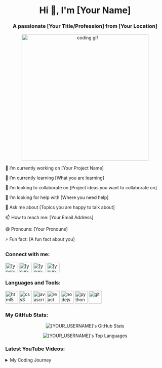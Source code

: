 <!--
Hi there! This is a template for your GitHub profile README.
To use this, go to your GitHub, create a new repository with the SAME name as your username.
For example, if your username is "octocat", your repository should be named "octocat".
Make sure it's a PUBLIC repository and initialize it with a README file.
Then, you can copy and paste this code into that README.md file and edit it.
-->

<!-- Introduction Section -->

<h1 align="center">Hi 👋, I'm [Your Name]</h1>
<h3 align="center">A passionate [Your Title/Profession] from [Your Location]</h3>

<!-- GIF or Image -->

<p align="center">
<img src="https://www.google.com/search?q=https://media.giphy.com/media/v1.Y2lkPTc5MGI3NjExaDB2b2NqZzZkaDR2d2N1b2h6Ym5zN2U5b2ZtbHhqeGNpcnJzZXVhZyZlcD12MV9pbnRlcm5hbF9naWZfYnlfaWQmY3Q9Zw/bGgsc5hpueFgs/giphy.gif" alt="coding gif" width="400"/>
</p>

<!-- About Me Section -->

<p align="left">

🔭 I’m currently working on [Your Project Name]

🌱 I’m currently learning [What you are learning]

👯 I’m looking to collaborate on [Project ideas you want to collaborate on]

🤔 I’m looking for help with [Where you need help]

💬 Ask me about [Topics you are happy to talk about]

📫 How to reach me: [Your Email Address]

😄 Pronouns: [Your Pronouns]

⚡ Fun fact: [A fun fact about you]

</p>

<!-- Social Media Section -->

<h3 align="left">Connect with me:</h3>
<p align="left">
<a href="https://www.google.com/search?q=https://linkedin.com/in/[your-linkedin-username]" target="blank"><img align="center" src="https://www.google.com/search?q=https://raw.githubusercontent.com/rahuldkjain/github-profile-readme-generator/master/src/images/icons/Social/linked-in-alt.svg" alt="[your-linkedin-username]" height="30" width="40" /></a>
<a href="https://twitter.com/[your-twitter-username]" target="blank"><img align="center" src="https://www.google.com/search?q=https://raw.githubusercontent.com/rahuldkjain/github-profile-readme-generator/master/src/images/icons/Social/twitter.svg" alt="[your-twitter-username]" height="30" width="40" /></a>
<a href="https://instagram.com/[your-instagram-username]" target="blank"><img align="center" src="https://www.google.com/search?q=https://raw.githubusercontent.com/rahuldkjain/github-profile-readme-generator/master/src/images/icons/Social/instagram.svg" alt="[your-instagram-username]" height="30" width="40" /></a>
<a href="https://www.youtube.com/c/[your-youtube-channel]" target="blank"><img align="center" src="https://www.google.com/search?q=https://raw.githubusercontent.com/rahuldkjain/github-profile-readme-generator/master/src/images/icons/Social/youtube.svg" alt="[your-youtube-channel]" height="30" width="40" /></a>
</p>

<!-- Languages and Tools Section -->

<h3 align="left">Languages and Tools:</h3>
<!--
Find more icons here: https://devicon.dev/
To add an icon, use the format:
<a href="[link-to-tool-website]" target="_blank" rel="noreferrer"> <img src="[devicon-image-url]" alt="[tool-name]" width="40" height="40"/> </a>
-->
<p align="left">
<a href="https://www.w3.org/html/" target="_blank" rel="noreferrer"> <img src="https://www.google.com/search?q=https://raw.githubusercontent.com/devicons/devicon/master/icons/html5/html5-original-wordmark.svg" alt="html5" width="40" height="40"/> </a>
<a href="https://www.w3schools.com/css/" target="_blank" rel="noreferrer"> <img src="https://www.google.com/search?q=https://raw.githubusercontent.com/devicons/devicon/master/icons/css3/css3-original-wordmark.svg" alt="css3" width="40" height="40"/> </a>
<a href="https://developer.mozilla.org/en-US/docs/Web/JavaScript" target="_blank" rel="noreferrer"> <img src="https://www.google.com/search?q=https://raw.githubusercontent.com/devicons/devicon/master/icons/javascript/javascript-original.svg" alt="javascript" width="40" height="40"/> </a>
<a href="https://reactjs.org/" target="_blank" rel="noreferrer"> <img src="https://www.google.com/search?q=https://raw.githubusercontent.com/devicons/devicon/master/icons/react/react-original-wordmark.svg" alt="react" width="40" height="40"/> </a>
<a href="https://nodejs.org" target="_blank" rel="noreferrer"> <img src="https://www.google.com/search?q=https://raw.githubusercontent.com/devicons/devicon/master/icons/nodejs/nodejs-original-wordmark.svg" alt="nodejs" width="40" height="40"/> </a>
<a href="https://www.python.org" target="_blank" rel="noreferrer"> <img src="https://www.google.com/search?q=https://raw.githubusercontent.com/devicons/devicon/master/icons/python/python-original.svg" alt="python" width="40" height="40"/> </a>
<a href="https://git-scm.com/" target="_blank" rel="noreferrer"> <img src="https://www.google.com/search?q=https://www.vectorlogo.zone/logos/git-scm/git-scm-icon.svg" alt="git" width="40" height="40"/> </a>
</p>

<!-- GitHub Stats Section -->

<!--
Check out the documentation for more options:
https://github.com/anuraghazra/github-readme-stats
-->

<h3 align="left">My GitHub Stats:</h3>
<p align="center">
<img align="center" src="https://github-readme-stats.vercel.app/api?username=[YOUR_USERNAME]&show_icons=true&locale=en&theme=dracula" alt="[YOUR_USERNAME]'s GitHub Stats" />
</p>
<p align="center">
<img align="center" src="https://www.google.com/search?q=https://github-readme-stats.vercel.app/api/top-langs%3Fusername%3D[YOUR_USERNAME]&show_icons=true&locale=en&layout=compact&theme=dracula" alt="[YOUR_USERNAME]'s Top Languages" />
</p>

<!-- Latest YouTube Videos Section -->

<!--
This section uses a GitHub Action to automatically update with your latest videos.

Create a file named youtube-workflow.yml in the .github/workflows/ directory of your repository.

Paste the workflow code from the video or from here: https://github.com/gautamkrishnar/blog-post-workflow

Make sure to replace the placeholder channel_id.
-->

<h3 align="left">Latest YouTube Videos:</h3>
<!--YOUTUBE_LIST:START-->
<!--YOUTUBE_LIST:END-->

<!-- Collapsible Section -->

<details>
<summary>My Coding Journey</summary>

I started my journey into the world of code back in [Year]. It all began with a simple "Hello, World!" in [First Language]. Since then, I've been on an exciting adventure, learning new technologies and building cool projects.

Phase 1: Learning the basics (HTML, CSS, JavaScript).

Phase 2: Diving into frameworks like React and exploring backend with Node.js.

Phase 3: Working on larger projects and contributing to open source.

Every day is a new opportunity to learn and grow!

</details>
